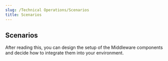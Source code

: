 ```yaml
---
slug: /Technical Operations/Scenarios
title: Scenarios
---
```

## Scenarios

After reading this, you can design the setup of the Middleware components and decide how to integrate them into your environment.

